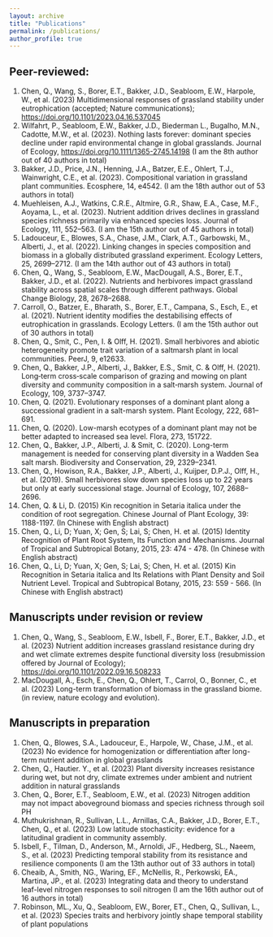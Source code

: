 ```yaml
---
layout: archive
title: "Publications"
permalink: /publications/
author_profile: true
---
```


## Peer-reviewed:
1. Chen, Q., Wang, S., Borer, E.T., Bakker, J.D., Seabloom, E.W., Harpole, W., et al. (2023) Multidimensional responses of grassland stability under eutrophication (accepted; Nature communications); https://doi.org/10.1101/2023.04.16.537045
2. Wilfahrt, P., Seabloom, E.W., Bakker, J.D., Biederman L., Bugalho, M.N., Cadotte, M.W., et al. (2023). Nothing lasts forever: dominant species decline under rapid environmental change in global grasslands. Journal of Ecology, https://doi.org/10.1111/1365-2745.14198 (I am the 8th author out of 40 authors in total) 
3. Bakker, J.D., Price, J.N., Henning, J.A., Batzer, E.E., Ohlert, T.J., Wainwright, C.E., et al. (2023). Compositional variation in grassland plant communities. Ecosphere, 14, e4542. (I am the 18th author out of 53 authors in total) 
4. Muehleisen, A.J., Watkins, C.R.E., Altmire, G.R., Shaw, E.A., Case, M.F., Aoyama, L., et al. (2023). Nutrient addition drives declines in grassland species richness primarily via enhanced species loss. Journal of Ecology, 111, 552–563. (I am the 15th author out of 45 authors in total) 
5. Ladouceur, E., Blowes, S.A., Chase, J.M., Clark, A.T., Garbowski, M., Alberti, J., et al. (2022). Linking changes in species composition and biomass in a globally distributed grassland experiment. Ecology Letters, 25, 2699–2712. (I am the 14th author out of 43 authors in total)
6. Chen, Q., Wang, S., Seabloom, E.W., MacDougall, A.S., Borer, E.T., Bakker, J.D., et al. (2022). Nutrients and herbivores impact grassland stability across spatial scales through different pathways. Global Change Biology, 28, 2678–2688. 
7. Carroll, O., Batzer, E., Bharath, S., Borer, E.T., Campana, S., Esch, E., et al. (2021). Nutrient identity modifies the destabilising effects of eutrophication in grasslands. Ecology Letters. (I am the 15th author out of 30 authors in total)
8. Chen, Q., Smit, C., Pen, I. & Olff, H. (2021). Small herbivores and abiotic heterogeneity promote trait variation of a saltmarsh plant in local communities. PeerJ, 9, e12633.
9. Chen, Q., Bakker, J.P., Alberti, J., Bakker, E.S., Smit, C. & Olff, H. (2021). Long‐term cross‐scale comparison of grazing and mowing on plant diversity and community composition in a salt‐marsh system. Journal of Ecology, 109, 3737–3747.
10. Chen, Q. (2021). Evolutionary responses of a dominant plant along a successional gradient in a salt-marsh system. Plant Ecology, 222, 681–691.
11. Chen, Q. (2020). Low-marsh ecotypes of a dominant plant may not be better adapted to increased sea level. Flora, 273, 151722.
12. Chen, Q., Bakker, J.P., Alberti, J. & Smit, C. (2020). Long-term management is needed for conserving plant diversity in a Wadden Sea salt marsh. Biodiversity and Conservation, 29, 2329–2341.
13. Chen, Q., Howison, R.A., Bakker, J.P., Alberti, J., Kuijper, D.P.J., Olff, H., et al. (2019). Small herbivores slow down species loss up to 22 years but only at early successional stage. Journal of Ecology, 107, 2688–2696.
14. Chen, Q. & Li, D. (2015) Kin recognition in Setaria italica under the condition of root segregation. Chinese Journal of Plant Ecology, 39: 1188-1197. (In Chinese with English abstract)
15. Chen, Q., Li, D; Yuan, X; Gen, S; Lai, S; Chen, H. et al. (2015) Identity Recognition of Plant Root System, Its Function and Mechanisms. Journal of Tropical and Subtropical Botany, 2015, 23: 474 - 478. (In Chinese with English abstract)
16. Chen, Q., Li, D; Yuan, X; Gen, S; Lai, S; Chen, H. et al. (2015) Kin Recognition in Setaria italica and Its Relations with Plant Density and Soil Nutrient Level. Tropical and Subtropical Botany, 2015, 23: 559 - 566. (In Chinese with English abstract) 

## Manuscripts under revision or review 
1. Chen, Q., Wang, S., Seabloom, E.W., Isbell, F., Borer, E.T., Bakker, J.D., et al. (2023) Nutrient addition increases grassland resistance during dry and wet climate extremes despite functional diversity loss (resubmission offered by Journal of Ecology); https://doi.org/10.1101/2022.09.16.508233 
2. MacDougall, A., Esch, E., Chen, Q., Ohlert, T., Carrol, O., Bonner, C., et al. (2023) Long-term transformation of biomass in the grassland biome. (in review, nature ecology and evolution).

## Manuscripts in preparation
1. Chen, Q., Blowes, S.A., Ladouceur, E., Harpole, W., Chase, J.M., et al. (2023) No evidence for homogenization or differentiation after long-term nutrient addition in global grasslands
2. Chen, Q., Hautier. Y., et al. (2023) Plant diversity increases resistance during wet, but not dry, climate extremes under ambient and nutrient addition in natural grasslands
3. Chen, Q., Borer, E.T., Seabloom, E.W., et al. (2023) Nitrogen addition may not impact aboveground biomass and species richness through soil PH 
4. Muthukrishnan, R., Sullivan, L.L., Arnillas, C.A., Bakker, J.D., Borer, E.T., Chen, Q., et al. (2023) Low latitude stochasticity: evidence for a latitudinal gradient in community assembly. 
5. Isbell, F., Tilman, D., Anderson, M., Arnoldi, JF., Hedberg, SL., Naeem, S., et al. (2023) Predicting temporal stability from its resistance and resilience components (I am the 13th author out of 33 authors in total) 
6. Cheaib, A., Smith, NG., Waring, EF., McNellis, R., Perkowski, EA., Martina, JP., et al. (2023) Integrating data and theory to understand leaf-level nitrogen responses to soil nitrogen (I am the 16th author out of 16 authors in total)
7. Robinson, ML., Xu, Q., Seabloom, EW., Borer, ET., Chen, Q., Sullivan, L., et al. (2023) Species traits and herbivory jointly shape temporal stability of plant populations

<!--
{% if author.googlescholar %}
  You can also find my articles on <u><a href="{{author.googlescholar}}">my Google Scholar profile</a>.</u>
{% endif %}

{% include base_path %}

{% for post in site.publications reversed %}
  {% include archive-single.html %}
{% endfor %}
-->

